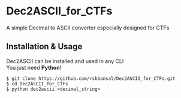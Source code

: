 # Dec2ASCII_for_CTFs
A simple Decimal to ASCII converter especially designed for CTFs

## Installation & Usage
Dec2ASCII can be installed and used in any CLI  
You just need **Python**!
```console
$ git clone https://github.com/rskbansal/Dec2ASCII_for_CTFs.git
$ cd Dec2ASCII_for_CTFs
$ python dec2ascii <decimal_string>
```